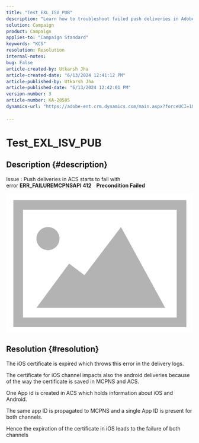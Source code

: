 ```yaml
---
title: "Test_EXL_ISV_PUB"
description: "Learn how to troubleshoot failed push deliveries in Adobe Campaign Standard (ACS) due to an expired iOS certificate."
solution: Campaign
product: Campaign
applies-to: "Campaign Standard"
keywords: "KCS"
resolution: Resolution
internal-notes: 
bug: False
article-created-by: Utkarsh Jha
article-created-date: "6/13/2024 12:41:12 PM"
article-published-by: Utkarsh Jha
article-published-date: "6/13/2024 12:42:01 PM"
version-number: 3
article-number: KA-20585
dynamics-url: "https://adobe-ent.crm.dynamics.com/main.aspx?forceUCI=1&pagetype=entityrecord&etn=knowledgearticle&id=7168b031-8229-ef11-840a-00224808decd"

---
```

# Test_EXL_ISV_PUB

## Description {#description}

 
Issue : Push deliveries in ACS starts to fail with error <b>ERR_FAILUREMCPNSAPI 412    Precondition Failed </b>
 
![](assets/___7568b031-8229-ef11-840a-00224808decd___.png)
 

 

## Resolution {#resolution}


The iOS certificate is expired which throws this error in the delivery logs.

The certificate for iOS channel impacts also the android deliveries because of the way the certificate is saved in MCPNS and ACS.

One App id is created in ACS which holds information about iOS and Android.

The same app ID is propagated to MCPNS and a single App ID is present for both channels.

Hence the expiration of the certificate in iOS leads to the failure of both channels
